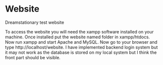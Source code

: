 # Website
Dreamstationary test website
 
To access the website you will need the xampp software installed on your machine.
Once installed put the website named folder in xampp/htdocs.
Now run xampp and start Apache and MySQL.
Now go to your browser and type http://localhost/website.
I have implemented backend login system but it may not work as the database is stored on my local system but I think the front part should be visible.
